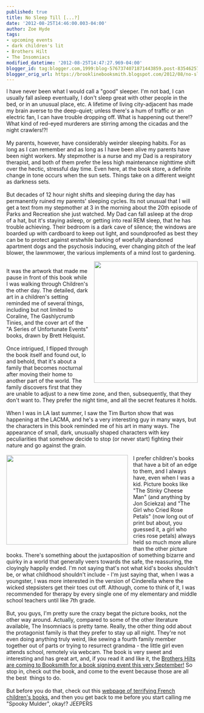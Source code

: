```yaml
---
published: true
title: No Sleep Till [...?]
date: '2012-08-25T14:46:00.003-04:00'
author: Zoe Hyde
tags:
- upcoming events
- dark children's lit
- Brothers Hilt
- The Insomniacs
modified_datetime: '2012-08-25T14:47:27.969-04:00'
blogger_id: tag:blogger.com,1999:blog-5767374071871443859.post-835462578798017140
blogger_orig_url: https://brooklinebooksmith.blogspot.com/2012/08/no-sleep-till.html
---
```


I have never been what I would call a "good" sleeper. I'm not bad, I can usually fall asleep eventually, I don't sleep great with other people in the bed, or in an unusual place, etc. A lifetime of living city-adjacent has made my brain averse to the deep-quiet; unless there's a hum of traffic or an electric fan, I can have trouble dropping off. What is happening out there!? What kind of red-eyed murderers are stirring among the cicadas and the night crawlers!?!<br /><br />My parents, however, have considerably weirder sleeping habits. For as long as I can remember and as long as I have been alive my parents have been night workers. My stepmother is a nurse and my Dad is a respiratory therapist, and both of them prefer the less high maintenance nighttime shift over the hectic, stressful day time. Even here, at the book store, a definite change in tone occurs when the sun sets. Things take on a different weight as darkness sets. <br /><br />But&nbsp;decades of 12 hour night shifts and sleeping during the day has permanently ruined my parents' sleeping cycles. Its&nbsp;not unusual&nbsp;that I will get a text from my stepmother at 3 in the morning about the 20th episode of Parks and Recreation she just watched. My Dad can fall asleep at the drop of a hat, but it's staying asleep, or getting into real REM sleep, that he has trouble achieving. Their bedroom is a dark cave of silence; the windows are boarded up with cardboard to keep out light, and soundproofed as best they can be to protect against erstwhile barking of woefully abandoned apartment dogs and the psychosis inducing, ever changing pitch of the leaf blower, the lawnmower, the various&nbsp;implements&nbsp;of a mind lost to gardening.<br /><div class="separator" style="clear: both; text-align: center;"><a href="https://media.tumblr.com/tumblr_lvb0fvNptf1qzploi.jpg" imageanchor="1" style="clear: right; float: right; margin-bottom: 1em; margin-left: 1em;"><img border="0" height="320" src="https://media.tumblr.com/tumblr_lvb0fvNptf1qzploi.jpg" width="273" /></a></div><br />It was the artwork that made me pause in front of this book while I was walking through Children's the other day. The detailed, dark art in a children's setting reminded me of several things, including but not limited to Coraline, The Gashlycrumb Tinies, and the cover art of the "A Series of&nbsp;Unfortunate&nbsp;Events" books, drawn by Brett Helquist.<br /><br />Once intrigued, I flipped through the book itself and found out, lo and behold, that it's about a family that becomes nocturnal after moving their home to another part of the world. The family discovers first that they are unable to adjust to a new time zone, and then, subsequently, that they don't want to. They prefer the night time, and all the secret features it holds.<br /><br />When I was in LA last summer, I saw the Tim Burton show that was happening at the LACMA, and he's a very interesting guy in many ways, but the characters in this book reminded me of his art in many ways. The appearance of small, dark, unusually shaped characters with key peculiarities that somehow decide to stop (or never start) fighting their nature and go against the grain.<br /><br /><div class="separator" style="clear: both; text-align: center;"><a href="https://breakfastwithjlblog.files.wordpress.com/2011/06/tim-burton-lacma-14.jpeg%3fw=750&amp;h=548" imageanchor="1" style="clear: left; float: left; margin-bottom: 1em; margin-right: 1em;"><img border="0" height="236" src="https://breakfastwithjlblog.files.wordpress.com/2011/06/tim-burton-lacma-14.jpeg%3fw=750&amp;h=548" width="320" /></a></div>I prefer children's books that have a bit of an edge to them, and I always have, even when I was a kid. Picture books like "The Stinky Cheese Man" (and anything by Jon Sciekza) and "The Girl who Cried Rose Petals" (now long out of print but about, you guessed it, a girl who cries rose petals) always held so much more allure than the other picture books. There's something about the juxtaposition of something bizarre and quirky in a world that generally veers towards the safe, the reassuring, the cloyingly happily ended. I'm not saying that's not what kid's books shouldn't be, or what childhood shouldn't include - I'm just saying that, when I was a youngster, I was more interested in the version of Cinderella where the wicked stepsisters get their toes cut off. Although, come to think of it, I was recommended for therapy by every single one of my elementary and middle school teachers until like 7th grade.<br /><br />But, you guys, I'm pretty sure the crazy begat the picture books, not the other way around. Actually, compared to some of the other literature available, The Insomniacs is pretty tame. Really, the other thing odd about the protagonist family is that they prefer to stay up all night. They're not even doing anything truly weird, like sewing a fourth family member together out of parts or trying to resurrect grandma - the little girl even attends school, remotely via webcam. The book is very sweet and interesting and has great art, and, if you read it and like it, the <a href="https://www.brooklinebooksmith.com/events/mainevent.html" target="_blank">Brothers Hilts are coming to Booksmith for a book signing event this very September!</a>&nbsp;So stop in, check out the book, and come to the event because those are all the best &nbsp;things to do.<br /><br />But before you do that, check out this <a href="https://www.guardian.co.uk/books/gallery/2012/may/30/terrifying-french-childrens-books-in-pictures?CMP=twt_gu#/?picture=390846422&amp;index=13" target="_blank">webpage of terrifying French children's books,</a> and then you get back to me before you start calling me "Spooky Mulder", okay!? JEEPERS